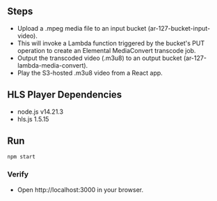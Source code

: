 ## Steps ##
- Upload a .mpeg media file to an input bucket (ar-127-bucket-input-video).
- This will invoke a Lambda function triggered by the bucket's PUT operation to create an Elemental MediaConvert transcode job.
- Output the transcoded video (.m3u8) to an output bucket (ar-127-lambda-media-convert).
- Play the S3-hosted .m3u8 video from a React app.

## HLS Player Dependencies ##
- node.js v14.21.3
- hls.js 1.5.15

## Run
```
npm start
```

### Verify ###
- Open http://localhost:3000 in your browser.
